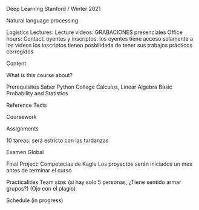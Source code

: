 Deep Learning
Stanford / Winter 2021

Natural language processing

Logistics
    Lectures: 
    Lecture videos: GRABACIONES presenciales 
    Office hours:
    Contact:
    oyentes y inscriptos:
    	los oyentes tiene acceso solamente a los videos
	los inscriptos tienen posbilidada de tener sus trabajos prácticos corregidos

Content

What is this course about?

Prerequisites
    Saber Python
    College Calculus, Linear Algebra
    Basic Probability and Statistics

Reference Texts

Coursework

Assignments

10 tareas: será estricto con las tardanzas

Examen Global

Final Project:
	Competecias de Kagle
	Los proyectos serán iniciados un mes antes de terminar el curso  

Practicalities
    Team size: (si hay solo 5 personas, ¿Tiene sentido armar grupos?)
	(Ojo con el plagio)

Schedule (in progress)
